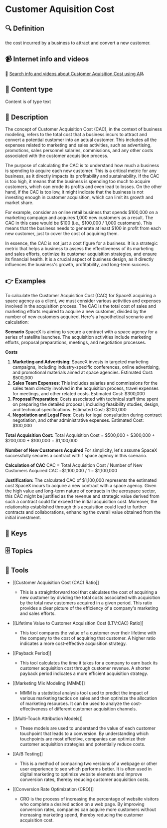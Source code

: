 
# Customer Aquisition Cost


## 🔍 Definition
the cost incurred by a business to attract and convert a new customer.


## 📹 Internet info and videos
🤖 [Search info and videos about Customer Aquisition Cost using AI](https://www.perplexity.ai/search?q=videos+about+Customer+Aquisition+Cost:+the+cost+incurred+by+a+business+to+attract+and+convert+a+new+customer.
)&

## 📰 Content type 
Content is of type text

## 📖 Description
The concept of Customer Acquisition Cost (CAC), in the context of business modeling, refers to the total cost that a business incurs to attract and convert a potential customer into an actual customer. This includes all the expenses related to marketing and sales activities, such as advertising, promotions, sales personnel salaries, commissions, and any other costs associated with the customer acquisition process.

The purpose of calculating the CAC is to understand how much a business is spending to acquire each new customer. This is a critical metric for any business, as it directly impacts its profitability and sustainability. If the CAC is too high, it means that the business is spending too much to acquire customers, which can erode its profits and even lead to losses. On the other hand, if the CAC is too low, it might indicate that the business is not investing enough in customer acquisition, which can limit its growth and market share.

For example, consider an online retail business that spends $100,000 on a marketing campaign and acquires 1,000 new customers as a result. The CAC in this case would be $100 (i.e., $100,000 / 1,000 customers). This means that the business needs to generate at least $100 in profit from each new customer, just to cover the cost of acquiring them.

In essence, the CAC is not just a cost figure for a business. It is a strategic metric that helps a business to assess the effectiveness of its marketing and sales efforts, optimize its customer acquisition strategies, and ensure its financial health. It is a crucial aspect of business design, as it directly influences the business's growth, profitability, and long-term success.

## 👉 Examples

To calculate the Customer Acquisition Cost (CAC) for SpaceX acquiring a space agency as a client, we must consider various activities and expenses involved in the acquisition process. The CAC is the total cost of sales and marketing efforts required to acquire a new customer, divided by the number of new customers acquired. Here's a hypothetical scenario and calculation:

**Scenario**
SpaceX is aiming to secure a contract with a space agency for a series of satellite launches. The acquisition activities include marketing efforts, proposal preparations, meetings, and negotiation processes.

**Costs**
1. **Marketing and Advertising**: SpaceX invests in targeted marketing campaigns, including industry-specific conferences, online advertising, and promotional materials aimed at space agencies. 
  Estimated Cost: $500,000
2. **Sales Team Expenses**: This includes salaries and commissions for the sales team directly involved in the acquisition process, travel expenses for meetings, and other related costs.
  Estimated Cost: $300,000
3. **Proposal Preparation**: Costs associated with technical staff time spent on preparing the detailed proposal, including feasibility studies, design, and technical specifications.
  Estimated Cost: $200,000
4. **Negotiation and Legal Fees**: Costs for legal consultation during contract negotiation, and other administrative expenses.
  Estimated Cost: $100,000

**Total Acquisition Cost:**
Total Acquisition Cost = $500,000 + $300,000 + $200,000 + $100,000 = $1,100,000

**Number of New Customers Acquired**
For simplicity, let's assume SpaceX successfully secures a contract with 1 space agency in this scenario.

**Calculation of CAC**
CAC = Total Acquisition Cost / Number of New Customers Acquired
CAC =$1,100,000 / 1 = $1,100,000

**Justification:**
The calculated CAC of $1,100,000 represents the estimated cost SpaceX incurs to acquire a new contract with a space agency. Given the high value and long-term nature of contracts in the aerospace sector, this CAC might be justified as the revenue and strategic value derived from such a contract could far exceed the initial acquisition cost. Moreover, the relationship established through this acquisition could lead to further contracts and collaborations, enhancing the overall value obtained from the initial investment.



## 🔑 Keys



## 🗄️ Topics


## 🧰 Tools
- [[Customer Acquisition Cost (CAC) Ratio]]
  - This is a straightforward tool that calculates the cost of acquiring a new customer by dividing the total costs associated with acquisition by the total new customers acquired in a given period. This ratio provides a clear picture of the efficiency of a company's marketing and sales efforts.

- [[Lifetime Value to Customer Acquisition Cost (LTV:CAC) Ratio]]
  - This tool compares the value of a customer over their lifetime with the company to the cost of acquiring that customer. A higher ratio indicates a more cost-effective acquisition strategy. 

- [[Payback Period]]
  - This tool calculates the time it takes for a company to earn back its customer acquisition cost through customer revenue. A shorter payback period indicates a more efficient acquisition strategy.

- [[Marketing Mix Modeling (MMM)]]
  - MMM is a statistical analysis tool used to predict the impact of various marketing tactics on sales and then optimize the allocation of marketing resources. It can be used to analyze the cost-effectiveness of different customer acquisition channels.

- [[Multi-Touch Attribution Models]]
  - These models are used to understand the value of each customer touchpoint that leads to a conversion. By understanding which touchpoints are most effective, companies can optimize their customer acquisition strategies and potentially reduce costs.

- [[A/B Testing]]
  - This is a method of comparing two versions of a webpage or other user experience to see which performs better. It is often used in digital marketing to optimize website elements and improve conversion rates, thereby reducing customer acquisition costs.

- [[Conversion Rate Optimization (CRO)]]
  - CRO is the process of increasing the percentage of website visitors who complete a desired action on a web page. By improving conversion rates, companies can acquire more customers without increasing marketing spend, thereby reducing the customer acquisition cost.
